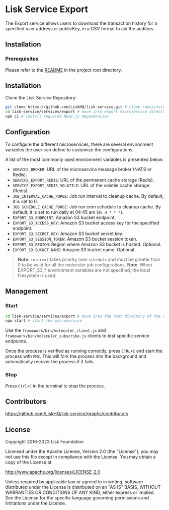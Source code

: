 # Lisk Service Export

The Export service allows users to download the transaction history for a specified user address or publicKey, in a CSV format to aid the auditors.

## Installation

### Prerequisites

Please refer to the [README](../../README.md) in the project root directory.

## Installation

Clone the Lisk Service Repository:

```bash
git clone https://github.com/LiskHQ/lisk-service.git # clone repository
cd lisk-service/services/export # move into export microservice directory
npm ci # install required Node.js dependencies
```

## Configuration

To configure the different microservices, there are several environment variables the user can define to customize the configurations.

A list of the most commonly used environment variables is presented below:

- `SERVICE_BROKER`: URL of the microservice message broker (NATS or Redis).
- `SERVICE_EXPORT_REDIS`: URL of the permanent cache storage (Redis).
- `SERVICE_EXPORT_REDIS_VOLATILE`: URL of the volatile cache storage (Redis).
- `JOB_INTERVAL_CACHE_PURGE`: Job run interval to cleanup cache. By default, it is set to 0.
- `JOB_SCHEDULE_CACHE_PURGE`: Job run cron schedule to cleanup cache. By default, it is set to run daily at 04:45 am (`45 4 * * *`).
- `EXPORT_S3_ENDPOINT`: Amazon S3 bucket endpoint.
- `EXPORT_S3_ACCESS_KEY`: Amazon S3 bucket access key for the specified endpoint.
- `EXPORT_S3_SECRET_KEY`: Amazon S3 bucket secret key.
- `EXPORT_S3_SESSION_TOKEN`: Amazon S3 bucket session token.
- `EXPORT_S3_REGION`: Region where Amazon S3 bucket is hosted. Optional.
- `EXPORT_S3_BUCKET_NAME`: Amazon S3 bucket name. Optional.

> **Note**: `interval` takes priority over `schedule` and must be greater than 0 to be valid for all the moleculer job configurations.
> **Note**: When EXPORT_S3_* environment variables are not specified, the local filesystem is used.

## Management

### Start

```bash
cd lisk-service/services/export # move into the root directory of the export microservice
npm start # start the microservice
```

Use the `framework/bin/moleculer_client.js` and `framework/bin/moleculer_subscribe.js` clients to test specific service endpoints.

Once the process is verified as running correctly, press `CTRL+C` and start the process with `PM2`. This will fork the process into the background and automatically recover the process if it fails.

### Stop

Press `Ctrl+C` in the terminal to stop the process.

## Contributors

https://github.com/LiskHQ/lisk-service/graphs/contributors

## License

Copyright 2016-2023 Lisk Foundation

Licensed under the Apache License, Version 2.0 (the "License");
you may not use this file except in compliance with the License.
You may obtain a copy of the License at

http://www.apache.org/licenses/LICENSE-2.0

Unless required by applicable law or agreed to in writing, software
distributed under the License is distributed on an "AS IS" BASIS,
WITHOUT WARRANTIES OR CONDITIONS OF ANY KIND, either express or implied.
See the License for the specific language governing permissions and
limitations under the License.

[lisk documentation site]: https://lisk.com/documentation
